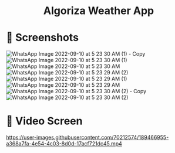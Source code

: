 

<h1 align="center">
  <br>

  <br>
  
  Algoriza Weather App
  
</h1>

# 📱 Screenshots #


![WhatsApp Image 2022-09-10 at 5 23 30 AM (1) - Copy](https://user-images.githubusercontent.com/70212574/189466925-8efcebe8-bd4b-47ff-9193-03049bb395f6.jpeg)
![WhatsApp Image 2022-09-10 at 5 23 30 AM (1)](https://user-images.githubusercontent.com/70212574/189466927-d288bf7a-d34d-41af-b382-ca7df9e4b247.jpeg)
![WhatsApp Image 2022-09-10 at 5 23 30 AM](https://user-images.githubusercontent.com/70212574/189466929-d929adb7-fad6-4d6d-9ef2-1870d741269f.jpeg)
![WhatsApp Image 2022-09-10 at 5 23 29 AM (2)](https://user-images.githubusercontent.com/70212574/189466930-98558e3f-5889-499a-9dd9-36db7cc96891.jpeg)
![WhatsApp Image 2022-09-10 at 5 23 29 AM (1)](https://user-images.githubusercontent.com/70212574/189466931-b5b0f993-3588-40c1-a8f5-f7fb4d5df22e.jpeg)
![WhatsApp Image 2022-09-10 at 5 23 29 AM](https://user-images.githubusercontent.com/70212574/189466932-c829507b-3590-4410-9e44-157341a000cf.jpeg)
![WhatsApp Image 2022-09-10 at 5 23 30 AM (2) - Copy](https://user-images.githubusercontent.com/70212574/189466933-6b85c58a-8c89-42e6-88ca-525667c19ba4.jpeg)
![WhatsApp Image 2022-09-10 at 5 23 30 AM (2)](https://user-images.githubusercontent.com/70212574/189466934-e13a4d7b-f1b2-4558-acc7-5f44bb9f544c.jpeg)


# 📱 Video Screen #




https://user-images.githubusercontent.com/70212574/189466955-a368a7fa-4e54-4c03-8d0d-17acf721dc45.mp4





